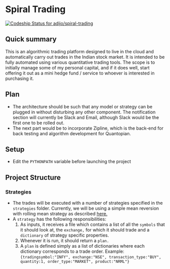 # Spiral Trading #
[ ![Codeship Status for adijo/spiral-trading](https://codeship.com/projects/aa4cbdb0-ffe5-0133-e044-66a4d3edd024/status?branch=master)](https://codeship.com/projects/152976)

## Quick summary

This is an algorithmic trading platform designed to live in the cloud and automatically carry out trades in the Indian stock market. It is intended to be fully automated using various quantitative trading tools. The scope is to initially manage some of my personal capital, and if it does well, start offering it out as a mini hedge fund / service to whoever is interested in purchasing it.

## Plan

* The architecture should be such that any model or strategy can be plugged in without disturbing any other component. The notification section will currently be Slack and Email, although Slack would be the first one to be rolled out.
* The next part would be to incorporate Zipline, which is the back-end for back testing and algorithm development for Quantopian.

## Setup
* Edit the `PYTHONPATH` variable before launching the project

## Project Structure

### Strategies
* The trades will be executed with a number of strategies specified in the `strategies` folder. Currently, we will be using a simple mean reversion with rolling mean strategy as described [here.](https://www.quantopian.com/posts/bollinger-bands-with-trading)
* A `strategy` has the following responsibilities:
    1. As inputs, it receives a file which contains a list of all the `symbols` that it should look at, the `exchange,` for which it should trade and a `dictionary` of strategy specific properties. 
    2. Whenever it is run, it should return a `plan.`
    3. A `plan` is defined simply as a list of dictionaries where each dictionary corresponds to a trade order. Example: 
      ```{tradingsymbol:"INFY",
                    exchange:"NSE",
                    transaction_type:"BUY",
                    quantity:1,
                    order_type:"MARKET",
                    product:"NRML"}```
